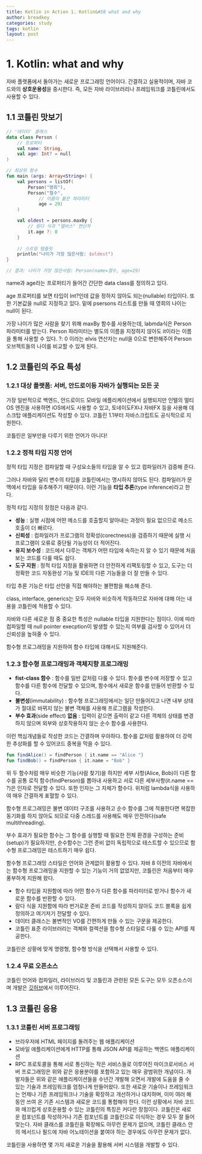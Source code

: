 ```yaml
---
title: Kotlin in Action 1. Kotlin&#58 what and why
author: breadkey
categories: study
tags: kotlin
layout: post
---
```

# 1. Kotlin: what and why
자바 플랫폼에서 돌아가는 새로운 프로그래밍 언어이다. 간결하고 실용적이며, 자바 코드와의 **상호운용성**을 중시한다. 즉, 모든 자바 라이브러리나 프레임워크를 코틀린에서도 사용할 수 있다.

## 1.1 코틀린 맛보기
```kotlin
// '데이터' 클래스
data class Person (
    // 프로퍼티
    val name: String,
    val age: Int? = null
)

// 최상위 함수
fun main (args: Array<String>) {
    val persons = listOf(
        Person("영희"),
        Person("철수", 
            // 이름이 붙은 파라미터
            age = 29)
    )

    val oldest = persons.maxBy { 
        // 람다 식과 "엘비스" 연산자
        it.age ?: 0 
    }
    
    // 스트링 템플릿
    println("나이가 가장 많은사람: $oldest")
}

// 결과: 나이가 가장 많은사람: Person(name=철수, age=29) 
```
name과 age라는 프로퍼티가 들어간 간단한 data class를 정의하고 있다. 

age 프로퍼티를 보면 타입이 Int?인데 값을 정하지 않아도 되는(nullable) 타입이다. 또한 기본값을 null로 지정하고 있다. 밑에 psersons 리스트를 만들 때 영희의 나이는 null이 된다.

가장 나이가 많은 사람을 찾기 위해 maxBy 함수를 사용하는데, labmda식은 Person 파라미터를 받는다. Person 파라미터는 별도의 이름을 지정하지 않아도 it이라는 이름을 통해 사용할 수 있다. ?: 0 이라는 elvis 연산자는 null을 0으로 변한해주어 Person 오브젝트들의 나이를 비교할 수 있게 된다.

## 1.2 코틀린의 주요 특성
### 1.2.1 대상 플랫폼: 서버, 안드로이등 자바가 실행되는 모든 곳
가장 일반적으로 백엔드, 안드로이드 모바일 애플리케이션에서 실행되지만 인텔의 멀티OS 엔진을 사용하면 iOS에서도 사용할 수 있고, 토네이도FX나 자바FX 등을 사용해 데스크탑 애플리케이션도 작성할 수 있다. 코틀린 1.1부터 자바스크립트도 공식적으로 지원한다.

코틀린은 일부만을 다루기 위한 언어가 아니다!

### 1.2.2 정적 타입 지정 언어
정적 타입 지정은 컴파일할 때 구성요소들의 타입을 알 수 있고 컴파일러가 검증해 준다. 

그러나 자바와 달리 변수의 타입을 코틀린에서는 명시하지 않아도 된다. 컴파일러가 문맥에서 타입을 유추해주기 때문이다. 이런 기능을 **타입 추론**(type inference)라고 한다.

정적 타입 지정의 장점은 다음과 같다.
* **성능**
: 실행 시점에 어떤 메소드를 호출할지 알아내는 과정이 필요 없으므로 메소드 호출이 더 빠르다.
* **신뢰성**
: 컴파일러가 프로그램의 정확성(corectness)을 검증하기 때문에 실행 시 프로그램이 오류로 중단될 가능성이 더 적어진다.
* **유지 보수성**
: 코드에서 다루는 객체가 어떤 타입에 속하는지 알 수 있기 때문에 처음 보는 코드를 다룰 때도 쉽다.
* **도구 지원**
: 정적 타입 지정을 활용하면 더 안전하게 리팩토링할 수 있고, 도구는 더 정확한 코드 자동완성 기능 및 IDE의 다른 기능들을 더 잘 만들 수 있다.

타입 추론 기능은 타입 선언을 직접 해야하는 불편함을 해소해 준다.

class, interface, generics는 모두 자바와 비슷하게 작동하므로 자바에 대해 아는 내용을 코틀린에 적용할 수 있다.

자바와 다른 새로운 점 중 중요한 특성은 nullable 타입을 지원한다는 점이다. 이에 따라 컴파일할 때 null pointer execption이 발생할 수 있는지 여부를 검사할 수 있어서 더 신뢰성을 높혀줄 수 있다.

함수형 프로그래밍을 지원하여 함수 타입에 대해서도 지원해준다.

### 1.2.3 함수형 프로그래밍과 객체지향 프로그래밍
* **fist-class 함수**
: 함수를 일반 값처럼 다룰 수 있다. 함수를 변수에 저장할 수 있고 함수를 다른 함수에 전달할 수 있으며, 함수에서 새로운 함수를 만들어 반환할 수 있다.
* **불변성**(immutability)
: 함수형 프로그래밍에서는 일단 만들어지고 나면 내부 상태가 절대로 바뀌지 않는 불변 객체를 사용해 프로그램을 작성한다.
* **부수 효과**(side effect) **없음**
: 입력이 같으면 출력이 같고 다른 객체의 상태를 변경하지 않으며 외부와 상호작용하지 않는 순수 함수를 사용한다.

이런 핵심개념들로 작성한 코드는 간결하며 우아하다. 함수를 값처럼 활용하여 더 강력한 추상화를 할 수 있어코드 중복을 막을 수 있다.

```kotlin
fun findAlice() = findPerson { it.name == "Alice "}
fun findBob() = findPerson { it.name = "Bob" }
```
위 두 함수처럼 매우 비슷한 기능(사람 찾기)을 하지만 세부 사항(Alice, Bob)이 다른 함수를 공통 로직 함수(findPerson)를 뽑아내 사용하고 서로 다른 세부사항(it.name == ?)은 인자로 전달할 수 있다. 또한 인자는 그 자체가 함수다. 위처럼 lambda식을 사용하여 매우 간결하게 표혈할 수 있다.

함수형 프로그래밍은 불변 데이터 구조를 사용하고 순수 함수를 그에 적용한다면 복잡한 동기화를 하지 않아도 되므로 다중 스레드를 사용해도 매우 안전하다(safe multithreading).

부수 효과가 필요한 함수는 그 함수를 실행할 때 필요한 전체 환경을 구성하는 준비(setup)가 필요하지만, 순수함수는 그런 준비 없이 독립적으로 테스트할 수 있으므로 함수형 프로그래밍은 테스트하기 매우 쉽다.

함수형 프로그래밍 스타일은 언어와 관계없이 활용할 수 있다. 자바 8 이전의 자바에서는 함수형 프로그래밍을 지원할 수 있는 기능이 거의 없었지만, 코틀린은 처음부터 매우 풍부하게 지원해 왔다.
* 함수 타입을 지원함에 따라 어떤 함수가 다른 함수를 파라미터로 받거나 함수가 새로운 함수를 반환할 수 있다.
* 람다 식을 지원함에 따라 번거로운 준비 코드를 작성하지 않아도 코드 블록을 쉽게 정의하고 여기저기 전달할 수 있다.
* 데이터 클래스는 불변적인 VO를 간편하게 만들 수 있는 구문을 제공한다.
* 코틀린 표준 라이브러리는 객체와 컬렉션을 함수형 스타일로 다룰 수 있는 API를 제공한다.

코틀린은 상황에 맞게 명령형, 함수형 방식을 선택해서 사용할 수 있다.

### 1.2.4 무료 오픈소스
코틀린 언어와 컴파일러, 라이브러리 및 코틀린과 관련된 모든 도구는 모두 오픈소스이며 개발은 [깃허브](https://github.com/jetbrains/kotlin)에서 이루어진다.

## 1.3 코틀린 응용
### 1.3.1 코틀린 서버 프로그래밍
* 브라우저에 HTML 페이지를 돌려주는 웹 애플리케이션
* 모바일 애플리케이션에게 HTTP를 통해 JSON API를 제공하는 백엔드 애플리케이션
* RPC 프로토콜을 통해 서로 통신하는 작은 서비스들로 이루어진 마이크로서비스
서버 프로그래밍은 위와 같은 응용분야를 포함하고 있는 매우 광범위한 개념이다. 개발자들은 위와 같은 애플리케이션들을 수년간 개발해 오면서 개발에 도움을 줄 수 있는 기술과 프레임워크를 엄청나게 만들어왔다. 또한 새로운 기술이나 프레임워크는 언제나 기존 프레임워크나 기술을 확장하고 개선하거나 대치하며, 이미 여러 해 동안 쓰여 온 기존 시스템과 새로운 코드를 통합해야 한다. 이런 상황에서 자바 코드와 매끄럽게 상호운용할 수 있는 코틀린의 특징은 커다란 장점이다. 코틀린은 새로운 컴포넌트를 작성하거나 기존 컴포넌트를 코틀린으로 이식하는 경우 모두 잘 들어맞는다. 자바 클래스를 코틀린을 확장해도 아무런 문제가 없으며, 코틀린 클래스 안의 메서드나 필드에 자바 어노테이션을 붙여야 하는 경우에도 아무런 문제가 없다.

코틀린을 사용하면 몇 가지 새로운 기술을 활용해 서버 시스템을 개발할 수 있다. 